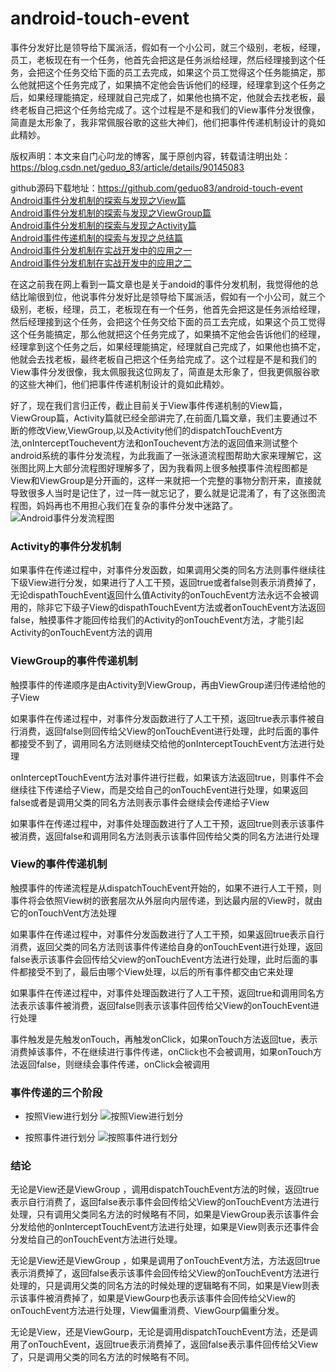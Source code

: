 # android-touch-event
事件分发好比是领导给下属派活，假如有一个小公司，就三个级别，老板，经理，员工，老板现在有一个任务，他首先会把这是任务派给经理，然后经理接到这个任务，会把这个任务交给下面的员工去完成，如果这个员工觉得这个任务能搞定，那么他就把这个任务完成了，如果搞不定他会告诉他们的经理，经理拿到这个任务之后，如果经理能搞定，经理就自己完成了，如果他也搞不定，他就会去找老板，最终老板自己把这个任务给完成了。这个过程是不是和我们的View事件分发很像，简直是太形象了，我非常佩服谷歌的这些大神们，他们把事件传递机制设计的竟如此精妙。

版权声明：本文来自门心叼龙的博客，属于原创内容，转载请注明出处：https://blog.csdn.net/geduo_83/article/details/90145083

github源码下载地址：https://github.com/geduo83/android-touch-event
[Android事件分发机制的探索与发现之View篇](https://blog.csdn.net/geduo_83/article/details/90145083)</br>
[Android事件分发机制的探索与发现之ViewGroup篇](https://blog.csdn.net/geduo_83/article/details/90145050)</br>
[Android事件分发机制的探索与发现之Activity篇](https://blog.csdn.net/geduo_83/article/details/90145008)</br>
[Android事件传递机制的探索与发现之总结篇](https://blog.csdn.net/geduo_83/article/details/90144921)</br>
[Android事件分发机制在实战开发中的应用之一](https://blog.csdn.net/geduo_83/article/details/90243041)</br>
[Android事件分发机制在实战开发中的应用之二](https://blog.csdn.net/geduo_83/article/details/90265897)</br>

在这之前我在网上看到一篇文章也是关于andoid的事件分发机制，我觉得他的总结比喻很到位，他说事件分发好比是领导给下属派活，假如有一个小公司，就三个级别，老板，经理，员工，老板现在有一个任务，他首先会把这是任务派给经理，然后经理接到这个任务，会把这个任务交给下面的员工去完成，如果这个员工觉得这个任务能搞定，那么他就把这个任务完成了，如果搞不定他会告诉他们的经理，经理拿到这个任务之后，如果经理能搞定，经理就自己完成了，如果他也搞不定，他就会去找老板，最终老板自己把这个任务给完成了。这个过程是不是和我们的View事件分发很像，我太佩服我这位网友了，简直是太形象了，但我更佩服谷歌的这些大神们，他们把事件传递机制设计的竟如此精妙。

好了，现在我们言归正传，截止目前关于View事件传递机制的View篇，ViewGroup篇，Activity篇就已经全部讲完了,在前面几篇文章，我们主要通过不断的修改View,ViewGroup,以及Activity他们的dispatchTouchEvent方法,onInterceptTouchevent方法和onTouchevent方法的返回值来测试整个android系统的事件分发流程，为此我画了一张泳道流程图帮助大家来理解它，这张图比网上大部分流程图好理解多了，因为我看网上很多触摸事件流程图都是View和ViewGroup是分开画的，这样一来就把一个完整的事物分割开来，直接就导致很多人当时是记住了，过一阵一就忘记了，要么就是记混淆了，有了这张图流程图，妈妈再也不用担心我们在复杂的事件分发中迷路了。
![Android事件分发流程图](https://upload-images.jianshu.io/upload_images/15342541-f9b363c39567d4bf.png?imageMogr2/auto-orient/strip%7CimageView2/2/w/1240)


### Activity的事件分发机制
如果事件在传递过程中，对事件分发函数，如果调用父类的同名方法则事件继续往下级View进行分发，如果进行了人工干预，返回true或者false则表示消费掉了，无论dispathTouchEvent返回什么值Activity的onTouchEvent方法永远不会被调用的，除非它下级子View的dispathTouchEvent方法或者onTouchEvent方法返回false，触摸事件才能回传给我们的Activity的onTouchEvent方法，才能引起Activity的onTouchEvent方法的调用

### ViewGroup的事件传递机制
触摸事件的传递顺序是由Activity到ViewGroup，再由ViewGroup递归传递给他的子View

如果事件在传递过程中，对事件分发函数进行了人工干预，返回true表示事件被自行消费，返回false则回传给父View的onTouchEvent进行处理，此时后面的事件都接受不到了，调用同名方法则继续交给他的onInterceptTouchEvent方法进行处理

onInterceptTouchEvent方法对事件进行拦截，如果该方法返回true，则事件不会继续往下传递给子View，而是交给自己的onTouchEvent进行处理，如果返回false或者是调用父类的同名方法则表示事件会继续会传递给子View

如果事件在传递过程中，对事件处理函数进行了人工干预，返回true则表示该事件被消费，返回false和调用同名方法则表示该事件回传给父类的同名方法进行处理

### View的事件传递机制
触摸事件的传递流程是从dispatchTouchEvent开始的，如果不进行人工干预，则事件将会依照View树的嵌套层次从外层向内层传递，到达最内层的View时，就由它的onTouchVent方法处理

如果事件在传递过程中，对事件分发函数进行了人工干预，如果返回true表示自行消费，返回父类的同名方法则该事件传递给自身的onTouchEvent进行处理，返回false表示该事件会回传给父view的onTouchEvent方法进行处理，此时后面的事件都接受不到了，最后由哪个View处理，以后的所有事件都交由它来处理

如果事件在传递过程中，对事件处理函数进行了人工干预，返回true和调用同名方法表示该事件被消费，返回false则表示该事件回传给父View的onTouchEvent进行处理

事件触发是先触发onTouch，再触发onClick，如果onTouch方法返回tue，表示消费掉该事件，不在继续进行事件传递，onClick也不会被调用，如果onTouch方法返回false，则继续会事件传递，onClick会被调用

### 事件传递的三个阶段

*  按照View进行划分
![按照View进行划分](https://upload-images.jianshu.io/upload_images/15342541-10c81f05bb6c6643.jpeg?imageMogr2/auto-orient/strip%7CimageView2/2/w/1240)

*   按照事件进行划分
![ 按照事件进行划分](https://upload-images.jianshu.io/upload_images/15342541-1b11646eec78ffcf.jpeg?imageMogr2/auto-orient/strip%7CimageView2/2/w/1240)

### 结论
无论是View还是ViewGroup ，调用dispatchTouchEvent方法的时候，返回true表示自行消费了，返回false表示事件会回传给父View的onTouchEvent方法进行处理，只有调用父类同名方法的时候略有不同，如果是ViewGroup表示该事件会分发给他的onInterceptTouchEvent方法进行处理，如果是View则表示还事件会分发给自己的onTouchEvent方法进行处理。

无论是View还是ViewGroup ，如果是调用了onTouchEvent方法，方法返回true表示消费掉了，返回false表示该事件会回传给父View的onTouchEvent方法进行处理的，只是调用父类的同名方法的时候处理的逻辑略有不同，如果是View则表示该事件被消费掉了，如果是ViewGourp也表示该事件会回传给父View的onTouchEvent方法进行处理，View偏重消费、ViewGourp偏重分发。

无论是View，还是ViewGourp，无论是调用dispatchTouchEvent方法，还是调用了onTouchEvent，返回true表示消费掉了，返回false表示事件回传给父View了，只是调用父类的同名方法的时候略有不同。
